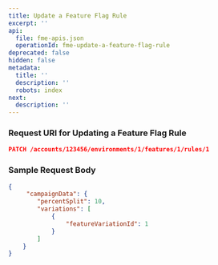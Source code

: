 ```yaml
---
title: Update a Feature Flag Rule
excerpt: ''
api:
  file: fme-apis.json
  operationId: fme-update-a-feature-flag-rule
deprecated: false
hidden: false
metadata:
  title: ''
  description: ''
  robots: index
next:
  description: ''
---
```

### Request URI for Updating a Feature Flag Rule

```json
PATCH /accounts/123456/environments/1/features/1/rules/1
```

### Sample Request Body

```json
{
     "campaignData": {
        "percentSplit": 10,
        "variations": [
            {
                "featureVariationId": 1
            }
        ]
    }
}
```
